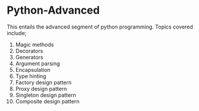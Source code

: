 # Python-Advanced
This entails the advanced segment of python programming.
Topics covered include;
1. Magic methods
2. Decorators
3. Generators
4. Argument parsing
5. Encapsulation
6. Type hinting
7. Factory design pattern
8. Proxy design pattern
9. Singleton design pattern
10. Composite design pattern

